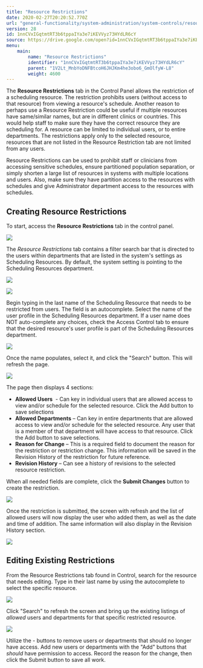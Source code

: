 ```yaml
---
title: "Resource Restrictions"
date: 2020-02-27T20:20:52.770Z
url: "general-functionality/system-administration/system-controls/resource-restrictions.html"
version: 28
id: 1nnCVxIGqtmtRT3b6tppaIYa3e7iKEVVyz73HYdLR6cY
source: https://drive.google.com/open?id=1nnCVxIGqtmtRT3b6tppaIYa3e7iKEVVyz73HYdLR6cY
menu:
    main:
        name: "Resource Restrictions"
        identifier: "1nnCVxIGqtmtRT3b6tppaIYa3e7iKEVVyz73HYdLR6cY"
        parent: "1V2Lt_MnbYoDNFBtcoH6JHJKm4he3obo6_GmOlfyW-L8"
        weight: 4600
---
```

The **Resource Restrictions** tab in the Control Panel allows the restriction of a scheduling resource. The restriction prohibits users (without access to that resource) from viewing a resource's schedule. Another reason to perhaps use a Resource Restriction could be useful if multiple resources have same/similar names, but are in different clinics or countries. This would help staff to make sure they have the correct resource they are scheduling for. A resource can be limited to individual users, or to entire departments. The restrictions apply only to the selected resource, resources that are not listed in the Resource Restriction tab are not limited from any users.

Resource Restrictions can be used to prohibit staff or clinicians from accessing sensitive schedules, ensure partitioned population separation, or simply shorten a large list of resources in systems with multiple locations and users. Also, make sure they have partition access to the resources with schedules and give Administrator department access to the resources with schedules.

## Creating Resource Restrictions

To start, access the **Resource Restrictions** tab in the control panel.

![](../../../external_files/9d7ead61a66e32781b18153ca392f87c.png)

The *Resource Restrictions* tab contains a filter search bar that is directed to the users within departments that are listed in the system's settings as Scheduling Resources. By default, the system setting is pointing to the Scheduling Resources department.

![](../../../external_files/c69886db835ddacb5a93d4bb562c0a4c.png)

![](../../../external_files/55a4ee88041868e061e1dec45577af92.png)

Begin typing in the last name of the Scheduling Resource that needs to be restricted from users. The field is an autocomplete. Select the name of the user profile in the Scheduling Resources department. If a user name does NOT auto-complete any choices, check the Access Control tab to ensure that the desired resource's user profile is part of the Scheduling Resources department.

![](../../../external_files/632f2438421bfec7f6b924e9675a975f.png)

Once the name populates, select it, and click the "Search" button. This will refresh the page.

![](../../../external_files/5c80efbbb90b141b9bb2032911cb9f0e.png)

The page then displays 4 sections:

* <strong>Allowed Users</strong>  - Can key in individual users that are allowed access to view and/or schedule for the selected resource. Click the Add button to save selections
* <strong>Allowed Departments</strong> – Can key in entire departments that are allowed access to view and/or schedule for the selected resource. Any user that is a member of that department will have access to that resource. Click the Add button to save selections.
* <strong>Reason for Change</strong> – This is a required field to document the reason for the restriction or restriction change. This information will be saved in the Revision History of the restriction for future reference.
* <strong>Revision History</strong> – Can see a history of revisions to the selected resource restriction.

When all needed fields are complete, click the **Submit Changes** button to create the restriction.

![](../../../external_files/58b5d1670af2ee5ef8e2c3f3cc03bb92.png)

Once the restriction is submitted, the screen with refresh and the list of allowed users will now display the user who added them, as well as the date and time of addition. The same information will also display in the Revision History section.

![](../../../external_files/62359a07144d23b1b4a1ea43b07018a9.png)

## Editing Existing Restrictions

From the Resource Restrictions tab found in Control, search for the resource that needs editing. Type in their last name by using the autocomplete to select the specific resource.

![](../../../external_files/67e63c76172d9fc925e4ef230dd336b8.png)

Click "Search" to refresh the screen and bring up the existing listings of *allowed* users and departments for that specific restricted resource.

![](../../../external_files/f2b0340a3ab34005e3daccdcf21ef706.png)

Utilize the - buttons to remove users or departments that should no longer have access. Add new users or departments with the "Add" buttons that *should* have permission to access. Record the reason for the change, then click the Submit button to save all work.

